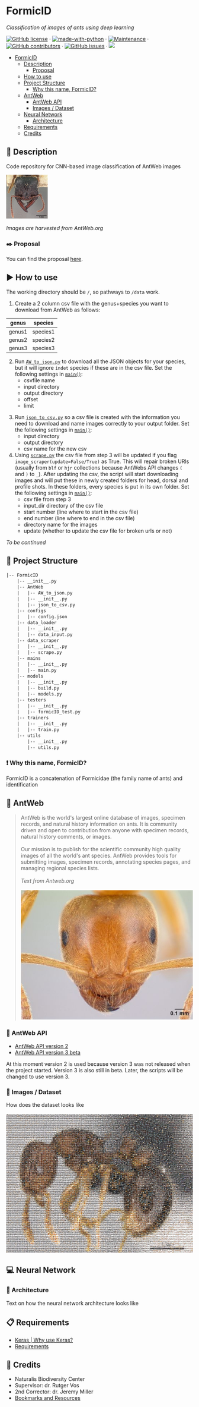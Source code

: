 # FormicID
_Classification of images of ants using deep learning_

[![GitHub license](https://img.shields.io/badge/license-MIT-blue.svg)](https://github.com/naturalis/FormicID/blob/master/LICENSE) · [![made-with-python](https://img.shields.io/badge/Made%20with-Python-1f425f.svg)](https://www.python.org/) · [![Maintenance](https://img.shields.io/badge/Maintained%3F-yes-green.svg)](<https://GitHub.com/naturalis/FormicID/graphs/commit-activity>) · [![GitHub contributors](https://img.shields.io/github/contributors/naturalis/FormicID.svg)](https://GitHub.com/naturalis/FormicID/graphs/contributors/) · [![GitHub issues](https://img.shields.io/github/issues/naturalis/FormicID.svg)](https://GitHub.com/naturalis/FormicID/issues/) · [![](https://img.shields.io/github/issues-closed-raw/naturalis/FormicID.svg)](https://github.com/naturalis/FormicID/issues?q=is%3Aissue+is%3Aclosed)

<!-- TOC depthFrom:1 depthTo:6 withLinks:1 updateOnSave:1 orderedList:0 -->

- [FormicID](#formicid)
	- [Description](#pencil-description)
		- [Proposal](#proposal)
	- [How to use](#arrowforward-how-to-use)
	- [Project Structure](#bookmark-project-structure)
		- [Why this name, FormicID?](#why-this-name-formicid)
	- [AntWeb](#ant-antweb)
		- [AntWeb API](#satellite-antweb-api)
		- [Images / Dataset](#openfilefolder-images-dataset)
	- [Neural Network](#computer-neural-network)
		- [Architecture](#triangularruler-architecture)
	- [Requirements](#clipboard-requirements)
	- [Credits](#scroll-credits)

<!-- /TOC -->

## :pencil: Description
Code repository for CNN-based image classification of AntWeb images<br>


![](https://github.com/naturalis/FormicID/blob/master/img/25images.gif?raw=true)


_Images are harvested from AntWeb.org_

### :black_nib: Proposal
You can find the proposal [here](https://github.com/naturalis/FormicID-proposal).

## :arrow_forward: How to use
The working directory should be `/`, so pathways to `/data` work.
1. Create a 2 column csv file with the genus+species you want to download from AntWeb as follows:


| genus  | species  |
|--------|----------|
| genus1 | species1 |
| genus2 | species2 |
| genus3 | species3 |

2. Run [`AW_to_json.py`](formicID/AntWeb/AW_to_json.py) to download all the JSON objects for your species, but it will ignore `indet` species if these are in the csv file. Set the following settings in [`main()`](https://github.com/naturalis/FormicID/blob/87ebd643f880c13bba48f2ce7a1405a151704052/formicID/AntWeb/AW_to_json.py#L174):
    * csvfile name
    * input directory
    * output directory
    * offset
    * limit
<!-- _(If you want all species, skip step 1 and run [`AW_to_json.py`](formicID/AntWeb/AW_to_json.py) without specifying a `genus` and `species`)_  -->
3. Run [`json_to_csv.py`](formicID/AntWeb/json_to_csv.py) so a csv file is created with the information you need to download and name images correctly to your output folder. Set the following settings in [`main()`](https://github.com/naturalis/FormicID/blob/87ebd643f880c13bba48f2ce7a1405a151704052/formicID/AntWeb/json_to_csv.py#L115):
    * input directory
    * output directory
    * csv name for the new csv
4. Using [`scrape.py`](formicID/data_scraper/scrape.py) the csv file from step 3 will be updated if you flag `image_scraper(update=False/True)` as True. This will repair broken URls (usually from `blf` or `hjr` collections because AntWebs API changes `(` and `)` to `_`). After updating the csv, the script will start downloading images and will put these in newly created folders for head, dorsal and profile shots. In these folders, every species is put in its own folder. Set the following settings in [`main()`](https://github.com/naturalis/FormicID/blob/87ebd643f880c13bba48f2ce7a1405a151704052/formicID/data_scraper/scrape.py#L207):
    * csv file from step 3
    * input_dir directory of the csv file
    * start number (line where to start in the csv file)
    * end number (line where to end in the csv file)
    * directory name for the images
    * update (whether to update the csv file for broken urls or not)

_To be continued_

## :bookmark: Project Structure
```
|-- FormicID
    |-- __init__.py
    |-- AntWeb
    |   |-- AW_to_json.py
    |   |-- __init__.py
    |   |-- json_to_csv.py
    |-- configs
    |   |-- config.json
    |-- data_loader
    |   |-- __init__.py
    |   |-- data_input.py
    |-- data_scraper
    |   |-- __init__.py
    |   |-- scrape.py
    |-- mains
    |   |-- __init__.py
    |   |-- main.py
    |-- models
    |   |-- __init__.py
    |   |-- build.py
    |   |-- models.py
    |-- testers
    |   |-- __init__.py
    |   |-- formicID_test.py
    |-- trainers
    |   |-- __init__.py
    |   |-- train.py
    |-- utils
        |-- __init__.py
        |-- utils.py
```
### :exclamation: Why this name, FormicID?
FormicID is a concatenation of Formicidae (the family name of ants) and identification

## :ant: AntWeb
> AntWeb is the world's largest online database of images, specimen records, and natural history information on ants. It is community driven and open to contribution from anyone with specimen records, natural history comments, or images.<br><br>
Our mission is to publish for the scientific community high quality images of all the world's ant species. AntWeb provides tools for submitting images, specimen records, annotating species pages, and managing regional species lists.<br><br>
_Text from Antweb.org_<br><br>
![](https://github.com/naturalis/FormicID/blob/master/img/lasiusflavus.jpg?raw=true)<br>

### :satellite: AntWeb API
- [AntWeb API version 2](https://www.antweb.org/api/v2/)
- [AntWeb API version 3 beta](https://www.antweb.org/documentation/api/apiV3.jsp)

At this moment version 2 is used because version 3 was not released when the project started. Version 3 is also still in beta. Later, the scripts will be changed to use version 3.

### :open_file_folder: Images / Dataset
How does the dataset looks like<br><br>
![](https://github.com/naturalis/FormicID/blob/master/img/mosaic.jpg?raw=true)<br>

## :computer: Neural Network
### :triangular_ruler: Architecture
Text on how the neural network architecture looks like

## :clipboard: Requirements
* [Keras | Why use Keras?](https://keras.io/why-use-keras/)
* [Requirements](requirements.txt)

## :scroll: Credits
- Naturalis Biodiversity Center
- Supervisor: dr. Rutger Vos
- 2nd Corrector: dr. Jeremy Miller
- [Bookmarks and Resources](docs/Bookmarks-and-resources.md)

